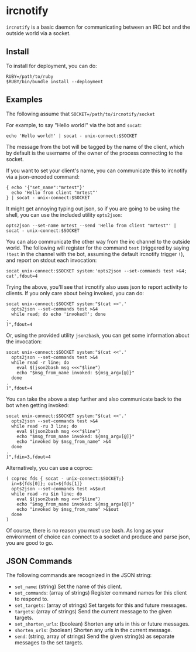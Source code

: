 # ircnotify

`ircnotify` is a basic daemon for communicating between an IRC bot and the outside world via a socket.

## Install

To install for deployment, you can do:

    RUBY=/path/to/ruby
    $RUBY/bin/bundle install --deployment

## Examples

The following assume that `SOCKET=/path/to/ircnotify/socket`

For example, to say "Hello world!" via the bot and `socat`:

    echo 'Hello world!' | socat - unix-connect:$SOCKET

The message from the bot will be tagged by the name of the client, which by default is the username of the owner of the process connecting to the socket.

If you want to set your client's name, you can communicate this to ircnotify via a json-encoded command:

    { echo '{"set_name":"mrtest"}'
      echo 'Hello from client "mrtest"'
    } | socat - unix-connect:$SOCKET

It might get annoying typing out json, so if you are going to be using the shell, you can use the included utility `opts2json`:

    opts2json --set-name mrtest --send 'Hello from client "mrtest"' | socat - unix-connect:$SOCKET

You can also communicate the other way from the irc channel to the outside world.  The following will register for the command `test` (triggered by saying `!test` in the channel with the bot, assuming the default ircnotify trigger `!`), and report on stdout each invocation:

    socat unix-connect:$SOCKET system:'opts2json --set-commands test >&4; cat',fdout=4

Trying the above, you'll see that ircnotify also uses json to report activity to clients.  If you only care about being invoked, you can do:

    socat unix-connect:$SOCKET system:"$(cat <<'.'
      opts2json --set-commands test >&4
      while read; do echo 'invoked!'; done
    .
    )",fdout=4

Or, using the provided utility `json2bash`, you can get some information about the invocation:

    socat unix-connect:$SOCKET system:"$(cat <<'.'
      opts2json --set-commands test >&4
      while read -r line; do
        eval $(json2bash msg <<<"$line")
        echo "$msg_from_name invoked: ${msg_argv[@]}"
      done
    .
    )",fdout=4

You can take the above a step further and also communicate back to the bot when getting invoked:

    socat unix-connect:$SOCKET system:"$(cat <<'.'
      opts2json --set-commands test >&4
      while read -ru 3 line; do
        eval $(json2bash msg <<<"$line")
        echo "$msg_from_name invoked: ${msg_argv[@]}"
        echo "invoked by $msg_from_name" >&4
      done
    .
    )",fdin=3,fdout=4

Alternatively, you can use a coproc:

    ( coproc fds { socat - unix-connect:$SOCKET;}
      in=${fds[0]}; out=${fds[1]}
      opts2json --set-commands test >&$out
      while read -ru $in line; do
        eval $(json2bash msg <<<"$line")
        echo "$msg_from_name invoked: ${msg_argv[@]}"
        echo "invoked by $msg_from_name" >&$out
      done
    )

Of course, there is no reason you must use bash.  As long as your environment of choice can connect to a socket and produce and parse json, you are good to go.

## JSON Commands

The following commands are recognized in the JSON string:

* `set_name`: (string) Set the name of this client.
* `set_commands`: (array of strings) Register command names for this client to respond to.
* `set_targets`: (array of strings) Set targets for this and future messages.
* `targets`: (array of strings) Send the current message to the given targets.
* `set_shorten_urls`: (boolean) Shorten any urls in this or future messages.
* `shorten_urls`: (boolean) Shorten any urls in the current message.
* `send`: (string, array of strings) Send the given string(s) as separate messages to the set targets.
